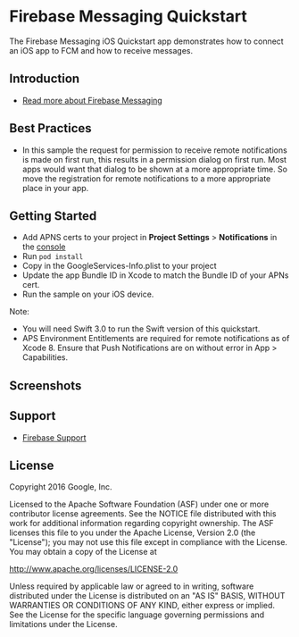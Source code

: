 Firebase Messaging Quickstart
=============================

The Firebase Messaging iOS Quickstart app demonstrates how to connect
an iOS app to FCM and how to receive messages.

Introduction
------------

- [Read more about Firebase Messaging](https://firebase.google.com/docs/cloud-messaging)

Best Practices
--------------

- In this sample the request for permission to receive remote notifications
  is made on first run, this results in a permission dialog on first run.
  Most apps would want that dialog to be shown at a more appropriate time. So
  move the registration for remote notifications to a more appropriate place in
  your app.

Getting Started
---------------

- Add APNS certs to your project in **Project Settings** > **Notifications** in the [console](https://console.firebase.google.com)
- Run `pod install`
- Copy in the GoogleServices-Info.plist to your project
- Update the app Bundle ID in Xcode to match the Bundle ID of your APNs cert.
- Run the sample on your iOS device.

Note:
- You will need Swift 3.0 to run the Swift version of this quickstart.
- APS Environment Entitlements are required for remote notifications as of Xcode 8.
  Ensure that Push Notifications are on without error in App > Capabilities.

Screenshots
-----------

Support
-------

- [Firebase Support](https://firebase.google.com/support/)

License
-------

Copyright 2016 Google, Inc.

Licensed to the Apache Software Foundation (ASF) under one or more contributor
license agreements.  See the NOTICE file distributed with this work for
additional information regarding copyright ownership.  The ASF licenses this
file to you under the Apache License, Version 2.0 (the "License"); you may not
use this file except in compliance with the License.  You may obtain a copy of
the License at

  http://www.apache.org/licenses/LICENSE-2.0

Unless required by applicable law or agreed to in writing, software
distributed under the License is distributed on an "AS IS" BASIS, WITHOUT
WARRANTIES OR CONDITIONS OF ANY KIND, either express or implied.  See the
License for the specific language governing permissions and limitations under
the License.
